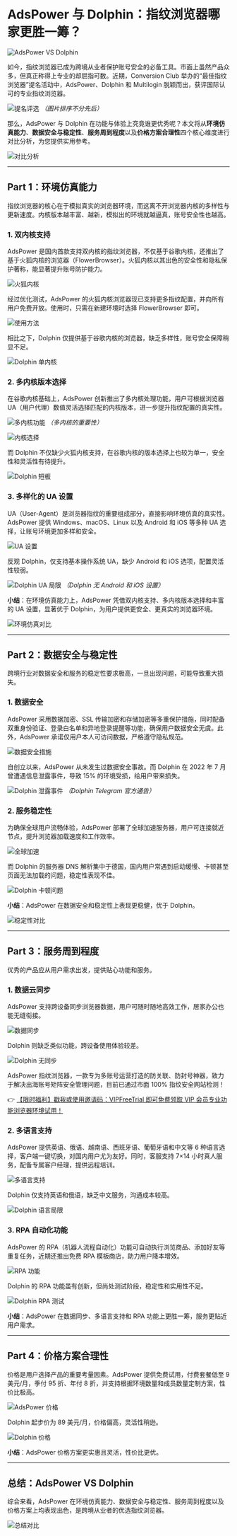 # AdsPower 与 Dolphin：指纹浏览器哪家更胜一筹？

![AdsPower VS Dolphin](https://198301.xyz/img/179497913696284.webp)

如今，指纹浏览器已成为跨境从业者保护账号安全的必备工具。市面上虽然产品众多，但真正称得上专业的却屈指可数。近期，Conversion Club 举办的“最佳指纹浏览器”提名活动中，AdsPower、Dolphin 和 Multilogin 脱颖而出，获评国际认可的专业指纹浏览器。

![提名评选](https://198301.xyz/img/48944188.webp)
*（图片排序不分先后）*

那么，AdsPower 与 Dolphin 在功能与体验上究竟谁更优秀呢？本文将从**环境仿真能力**、**数据安全与稳定性**、**服务周到程度**以及**价格方案合理性**四个核心维度进行对比分析，为您提供实用参考。

![对比分析](https://198301.xyz/img/909980186586065.webp)

---

## Part 1：环境仿真能力

指纹浏览器的核心在于模拟真实的浏览器环境，而这离不开浏览器内核的多样性与更新速度。内核版本越丰富、越新，模拟出的环境就越逼真，账号安全性也越高。

### 1. 双内核支持

AdsPower 是国内首款支持双内核的指纹浏览器，不仅基于谷歌内核，还推出了基于火狐内核的浏览器（FlowerBrowser）。火狐内核以其出色的安全性和隐私保护著称，能显著提升账号防护能力。

![火狐内核](https://198301.xyz/img/3888763452053516.webp)

经过优化测试，AdsPower 的火狐内核浏览器现已支持更多指纹配置，并向所有用户免费开放。使用时，只需在新建环境时选择 FlowerBrowser 即可。

![使用方法](https://198301.xyz/img/51717592130175.webp)

相比之下，Dolphin 仅提供基于谷歌内核的浏览器，缺乏多样性，账号安全保障稍显不足。

![Dolphin 单内核](https://198301.xyz/img/21975429058.webp)

### 2. 多内核版本选择

在谷歌内核基础上，AdsPower 创新推出了多内核处理功能，用户可根据浏览器 UA（用户代理）数值灵活选择匹配的内核版本，进一步提升指纹配置的真实性。

![多内核功能](https://198301.xyz/img/123944582.webp)
*（多内核的重要性）*

![内核选择](https://198301.xyz/img/685017231645.webp)

而 Dolphin 不仅缺少火狐内核支持，在谷歌内核的版本选择上也较为单一，安全性和灵活性有待提升。

![Dolphin 短板](https://198301.xyz/img/21299092744.webp)

### 3. 多样化的 UA 设置

UA（User-Agent）是浏览器指纹的重要组成部分，直接影响环境仿真的真实性。AdsPower 提供 Windows、macOS、Linux 以及 Android 和 iOS 等多种 UA 选择，让账号环境更加多样和安全。

![UA 设置](https://198301.xyz/img/84734548076.webp)

反观 Dolphin，仅支持基本操作系统 UA，缺少 Android 和 iOS 选项，配置灵活性较弱。

![Dolphin UA 局限](https://198301.xyz/img/906574850587.webp)
*（Dolphin 无 Android 和 iOS 设置）*

**小结**：在环境仿真能力上，AdsPower 凭借双内核支持、多内核版本选择和丰富的 UA 设置，显著优于 Dolphin，为用户提供更安全、更真实的浏览器环境。

![环境仿真对比](https://198301.xyz/img/329791880.webp)

---

## Part 2：数据安全与稳定性

跨境行业对数据安全和服务的稳定性要求极高，一旦出现问题，可能导致重大损失。

### 1. 数据安全

AdsPower 采用数据加密、SSL 传输加密和存储加密等多重保护措施，同时配备双重身份验证、登录白名单和异地登录提醒等功能，确保用户数据安全无虞。此外，AdsPower 承诺仅用户本人可访问数据，严格遵守隐私规范。

![数据安全措施](https://198301.xyz/img/41580825383.webp)

自创立以来，AdsPower 从未发生过数据安全事故。而 Dolphin 在 2022 年 7 月曾遭遇信息泄露事件，导致 15% 的环境受损，给用户带来损失。

![Dolphin 泄露事件](https://198301.xyz/img/2132224611572445.webp)
*（Dolphin Telegram 官方通告）*

### 2. 服务稳定性

为确保全球用户流畅体验，AdsPower 部署了全球加速服务器，用户可连接就近节点，提升浏览器加载速度和工作效率。

![全球加速](https://198301.xyz/img/73057337.webp)

而 Dolphin 的服务器 DNS 解析集中于德国，国内用户常遇到启动缓慢、卡顿甚至页面无法加载的问题，稳定性表现不佳。

![Dolphin 卡顿问题](https://198301.xyz/img/06033044.webp)

**小结**：AdsPower 在数据安全和稳定性上表现更稳健，优于 Dolphin。

![稳定性对比](https://198301.xyz/img/78185786688772.webp)

---

## Part 3：服务周到程度

优秀的产品应从用户需求出发，提供贴心功能和服务。

### 1. 数据云同步

AdsPower 支持跨设备同步浏览器数据，用户可随时随地高效工作，居家办公也能无缝衔接。

![数据同步](https://198301.xyz/img/5070983114776620.webp)

Dolphin 则缺乏类似功能，跨设备使用体验较差。

![Dolphin 无同步](https://198301.xyz/img/395838950690435.webp)

AdsPower 指纹浏览器，一款专为多账号运营打造的防关联、防封号神器，致力于解决出海账号矩阵安全管理问题，目前已通过市面 100% 指纹安全网站检测！

👉 [【限时福利】戳我或使用邀请码：VIPFreeTrial 即可免费领取 VIP 会员专业功能浏览器环境试用！](https://bit.ly/adspower_free)

### 2. 多语言支持

AdsPower 提供英语、俄语、越南语、西班牙语、葡萄牙语和中文等 6 种语言选择，客户端一键切换，对国内用户尤为友好。同时，客服支持 7×14 小时真人服务，配备专属客户经理，提供远程培训。

![多语言支持](https://198301.xyz/img/908892884060.webp)

Dolphin 仅支持英语和俄语，缺乏中文服务，沟通成本较高。

![Dolphin 语言局限](https://198301.xyz/img/07128619545455.webp)

### 3. RPA 自动化功能

AdsPower 的 RPA（机器人流程自动化）功能可自动执行浏览商品、添加好友等重复任务，近期还推出免费 RPA 模板商店，助力用户降本增效。

![RPA 功能](https://198301.xyz/img/545247496656017.webp)

Dolphin 的 RPA 功能虽有创新，但尚处测试阶段，稳定性和实用性不足。

![Dolphin RPA 测试](https://198301.xyz/img/345582018.webp)

**小结**：AdsPower 在数据同步、多语言支持和 RPA 功能上更胜一筹，服务更贴近用户需求。

---

## Part 4：价格方案合理性

价格是用户选择产品的重要考量因素。AdsPower 提供免费试用，付费套餐低至 9 美元/月，季付 95 折、年付 8 折，并支持根据环境数量和成员数量定制方案，性价比极高。

![AdsPower 价格](https://198301.xyz/img/19038778.webp)

Dolphin 起步价为 89 美元/月，价格偏高，灵活性稍逊。

![Dolphin 价格](https://198301.xyz/img/182354016638340.webp)

**小结**：AdsPower 价格方案更实惠且灵活，性价比更优。

---

## 总结：AdsPower VS Dolphin

综合来看，AdsPower 在环境仿真能力、数据安全与稳定性、服务周到程度以及价格方案上均表现出色，是跨境从业者的优选指纹浏览器。

![总结对比](https://198301.xyz/img/89078368723139.webp)